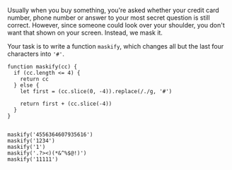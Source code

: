 Usually when you buy something, you're asked whether your credit card number, phone number or answer to your most secret question is still correct. However, since someone could look over your shoulder, you don't want that shown on your screen. Instead, we mask it.

Your task is to write a function `maskify`, which changes all but the last four characters into `'#'`.

```
function maskify(cc) {
  if (cc.length <= 4) {
    return cc
  } else { 
    let first = (cc.slice(0, -4)).replace(/./g, '#')
    
    return first + (cc.slice(-4))
  }
}


maskify('4556364607935616')
maskify('1234')
maskify('1')
maskify('.?><)(*&^%$@!)')
maskify('11111')
```
